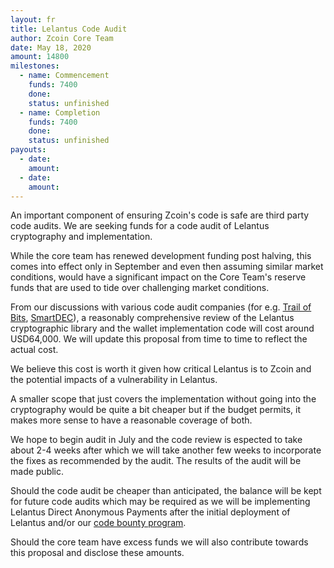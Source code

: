 ```yaml
---
layout: fr
title: Lelantus Code Audit
author: Zcoin Core Team
date: May 18, 2020
amount: 14800
milestones:
  - name: Commencement
    funds: 7400
    done:
    status: unfinished
  - name: Completion
    funds: 7400
    done:
    status: unfinished
payouts:
  - date:
    amount:
  - date:
    amount:
---
```

An important component of ensuring Zcoin's code is safe are third party code audits. We are seeking funds for a code audit of Lelantus cryptography and implementation.

While the core team has renewed development funding post halving, this comes into effect only in September and even then assuming similar market conditions, would have a significant impact on the Core Team's reserve funds that are used to tide over challenging market conditions.

From our discussions with various code audit companies (for e.g. [Trail of Bits](https://www.trailofbits.com/), [SmartDEC](https://smartdec.com/)), a reasonably comprehensive review of the Lelantus cryptographic library and the wallet implementation code will cost around USD64,000. We will update this proposal from time to time to reflect the actual cost.

We believe this cost is worth it given how critical Lelantus is to Zcoin and the potential impacts of a vulnerability in Lelantus.

A smaller scope that just covers the implementation without going into the cryptography would be quite a bit cheaper but if the budget permits, it makes more sense to have a reasonable coverage of both. 

We hope to begin audit in July and the code review is espected to take about 2-4 weeks after which we will take another few weeks to incorporate the fixes as recommended by the audit. The results of the audit will be made public.

Should the code audit be cheaper than anticipated, the balance will be kept for future code audits which may be required as we will be implementing Lelantus Direct Anonymous Payments after the initial deployment of Lelantus and/or our [code bounty program](https://zcoin.io/zcoin-vulnerability-bounty-program/).

Should the core team have excess funds we will also contribute towards this proposal and disclose these amounts.
